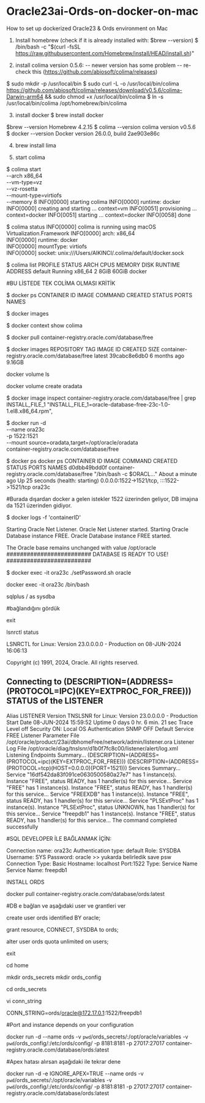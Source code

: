 # Oracle23ai-Ords-on-docker-on-mac
How to set up dockerized Oracle23 &amp; Ords environment on Mac

1) Install homebrew (check if it is already installed with: $brew --version)
$ /bin/bash -c "$(curl -fsSL https://raw.githubusercontent.com/Homebrew/install/HEAD/install.sh)"

2) install colima version 0.5.6: -- newer version has some problem -- re-check this
   (https://github.com/abiosoft/colima/releases)

$ sudo mkdir -p /usr/local/bin
$ sudo curl -L -o /usr/local/bin/colima https://github.com/abiosoft/colima/releases/download/v0.5.6/colima-Darwin-arm64 && sudo chmod +x /usr/local/bin/colima
$ ln -s /usr/local/bin/colima /opt/homebrew/bin/colima

3) install docker
$ brew install docker

$brew --version
Homebrew 4.2.15
$ colima --version
colima version v0.5.6
$ docker --version
Docker version 26.0.0, build 2ae903e86c

4) brew install lima


5) start colima

$ colima start \
    --arch x86_64 \
    --vm-type=vz \
    --vz-rosetta \
    --mount-type=virtiofs \
    --memory 8
INFO[0000] starting colima
INFO[0000] runtime: docker
INFO[0000] creating and starting ...                     context=vm
INFO[0051] provisioning ...                              context=docker
INFO[0051] starting ...                                  context=docker
INFO[0058] done


$ colima status
INFO[0000] colima is running using macOS Virtualization.Framework
INFO[0000] arch: x86_64                                
INFO[0000] runtime: docker                              
INFO[0000] mountType: virtiofs                          
INFO[0000] socket: unix:///Users/AIKINCI/.colima/default/docker.sock

$ colima list 
PROFILE    STATUS     ARCH      CPUS    MEMORY    DISK     RUNTIME    ADDRESS
default    Running    x86_64    2       8GiB      60GiB    docker

#BU LİSTEDE TEK COLİMA OLMASI KRİTİK

$ docker ps
CONTAINER ID   IMAGE     COMMAND   CREATED   STATUS    PORTS     NAMES


$ docker images

$ docker context show
colima

$ docker pull container-registry.oracle.com/database/free

$ docker images
REPOSITORY                                    TAG       IMAGE ID       CREATED        SIZE
container-registry.oracle.com/database/free   latest    39cabc8e6db0   6 months ago   9.16GB

docker volume ls

docker volume create oradata


$ docker image inspect container-registry.oracle.com/database/free | grep INSTALL_FILE_1
                "INSTALL_FILE_1=oracle-database-free-23c-1.0-1.el8.x86_64.rpm",

$ docker run -d \
  --name ora23c \
  -p 1522:1521 \
  --mount source=oradata,target=/opt/oracle/oradata \
  container-registry.oracle.com/database/free

$ docker ps
docker ps
CONTAINER ID   IMAGE                                         COMMAND                  CREATED              STATUS                             PORTS                                       NAMES
d0dbb49bdd0f   container-registry.oracle.com/database/free   "/bin/bash -c $ORACL…"   About a minute ago   Up 25 seconds (health: starting)   0.0.0.0:1522->1521/tcp, :::1522->1521/tcp   ora23c

#Burada dışardan docker a gelen istekler 1522 üzerinden geliyor, DB imajına da 1521 üzerinden gidiyor.

$ docker logs -f 'containerID'

Starting Oracle Net Listener.
Oracle Net Listener started.
Starting Oracle Database instance FREE.
Oracle Database instance FREE started.

The Oracle base remains unchanged with value /opt/oracle
#########################
DATABASE IS READY TO USE!
#########################


$ docker exec -it ora23c ./setPassword.sh oracle

docker exec -it ora23c /bin/bash

sqlplus / as sysdba

#bağlandığını gördük

exit

lsnrctl status

LSNRCTL for Linux: Version 23.0.0.0.0 - Production on 08-JUN-2024 16:06:13

Copyright (c) 1991, 2024, Oracle.  All rights reserved.

Connecting to (DESCRIPTION=(ADDRESS=(PROTOCOL=IPC)(KEY=EXTPROC_FOR_FREE)))
STATUS of the LISTENER
------------------------
Alias                     LISTENER
Version                   TNSLSNR for Linux: Version 23.0.0.0.0 - Production
Start Date                08-JUN-2024 15:59:52
Uptime                    0 days 0 hr. 6 min. 21 sec
Trace Level               off
Security                  ON: Local OS Authentication
SNMP                      OFF
Default Service           FREE
Listener Parameter File   /opt/oracle/product/23ai/dbhomeFree/network/admin/listener.ora
Listener Log File         /opt/oracle/diag/tnslsnr/d1b0f7fc8c00/listener/alert/log.xml
Listening Endpoints Summary...
  (DESCRIPTION=(ADDRESS=(PROTOCOL=ipc)(KEY=EXTPROC_FOR_FREE)))
  (DESCRIPTION=(ADDRESS=(PROTOCOL=tcp)(HOST=0.0.0.0)(PORT=1521)))
Services Summary...
Service "16df542da83f091ce0630500580a27e7" has 1 instance(s).
  Instance "FREE", status READY, has 1 handler(s) for this service...
Service "FREE" has 1 instance(s).
  Instance "FREE", status READY, has 1 handler(s) for this service...
Service "FREEXDB" has 1 instance(s).
  Instance "FREE", status READY, has 1 handler(s) for this service...
Service "PLSExtProc" has 1 instance(s).
  Instance "PLSExtProc", status UNKNOWN, has 1 handler(s) for this service...
Service "freepdb1" has 1 instance(s).
  Instance "FREE", status READY, has 1 handler(s) for this service...
The command completed successfully


#SQL DEVELOPER İLE BAĞLANMAK İÇİN:

Connection name: ora23c
Authentication type: default
Role: SYSDBA
Username: SYS
Password: oracle  >> yukarda belirledik
save psw
Connection Type: Basic
Hostname: localhost
Port:1522
Type: Service Name
Service Name: freepdb1 


INSTALL ORDS

docker pull container-registry.oracle.com/database/ords:latest

#DB e bağlan ve aşağıdaki user ve grantleri ver

create user ords identified BY oracle;

grant resource, CONNECT, SYSDBA to ords;

alter user ords quota unlimited on users;

exit

cd home

mkdir ords_secrets
mkdir ords_config

cd ords_secrets

vi conn_string

CONN_STRING=ords/oracle@172.17.0.1:1522/freepdb1

#Port and instance depends on your configuration

docker run -d --name ords -v `pwd`/ords_secrets/:/opt/oracle/variables -v `pwd`/ords_config/:/etc/ords/config/  -p 8181:8181 -p 27017:27017 container-registry.oracle.com/database/ords:latest


#Apex hatası alırsan aşağıdaki ile tekrar dene


docker run -d -e IGNORE_APEX=TRUE --name ords -v `pwd`/ords_secrets/:/opt/oracle/variables -v `pwd`/ords_config/:/etc/ords/config/  -p 8181:8181 -p 27017:27017 container-registry.oracle.com/database/ords:latest


























